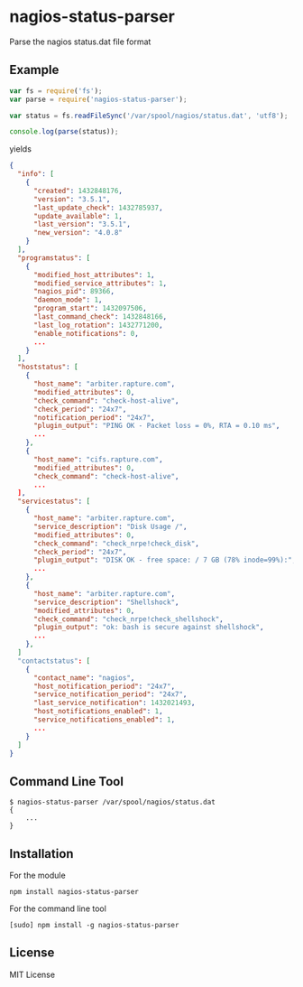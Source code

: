 nagios-status-parser
===================

Parse the nagios status.dat file format

Example
-------

``` js
var fs = require('fs');
var parse = require('nagios-status-parser');

var status = fs.readFileSync('/var/spool/nagios/status.dat', 'utf8');

console.log(parse(status));
```

yields

``` json
{
  "info": [
    {
      "created": 1432848176,
      "version": "3.5.1",
      "last_update_check": 1432785937,
      "update_available": 1,
      "last_version": "3.5.1",
      "new_version": "4.0.8"
    }
  ],
  "programstatus": [
    {
      "modified_host_attributes": 1,
      "modified_service_attributes": 1,
      "nagios_pid": 89366,
      "daemon_mode": 1,
      "program_start": 1432097506,
      "last_command_check": 1432848166,
      "last_log_rotation": 1432771200,
      "enable_notifications": 0,
      ...
    }
  ],
  "hoststatus": [
    {
      "host_name": "arbiter.rapture.com",
      "modified_attributes": 0,
      "check_command": "check-host-alive",
      "check_period": "24x7",
      "notification_period": "24x7",
      "plugin_output": "PING OK - Packet loss = 0%, RTA = 0.10 ms",
      ...
    },
    {
      "host_name": "cifs.rapture.com",
      "modified_attributes": 0,
      "check_command": "check-host-alive",
      ...
  ],
  "servicestatus": [
    {
      "host_name": "arbiter.rapture.com",
      "service_description": "Disk Usage /",
      "modified_attributes": 0,
      "check_command": "check_nrpe!check_disk",
      "check_period": "24x7",
      "plugin_output": "DISK OK - free space: / 7 GB (78% inode=99%):",
      ...
    },
    {
      "host_name": "arbiter.rapture.com",
      "service_description": "Shellshock",
      "modified_attributes": 0,
      "check_command": "check_nrpe!check_shellshock",
      "plugin_output": "ok: bash is secure against shellshock",
      ...
    },
  ]
  "contactstatus": [
    {
      "contact_name": "nagios",
      "host_notification_period": "24x7",
      "service_notification_period": "24x7",
      "last_service_notification": 1432021493,
      "host_notifications_enabled": 1,
      "service_notifications_enabled": 1,
      ...
    }
  ]
}
```

Command Line Tool
-----------------

    $ nagios-status-parser /var/spool/nagios/status.dat
    {
        ...
    }

Installation
------------

For the module

    npm install nagios-status-parser

For the command line tool

    [sudo] npm install -g nagios-status-parser

License
-------

MIT License
